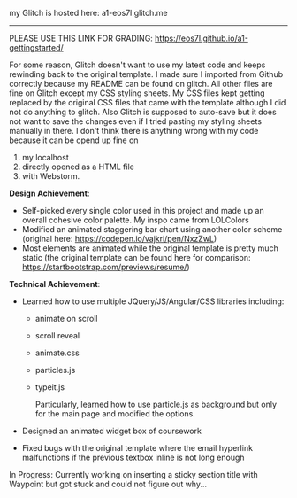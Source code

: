 my Glitch is hosted here: a1-eos7l.glitch.me

---
PLEASE USE THIS LINK FOR GRADING:
https://eos7l.github.io/a1-gettingstarted/


For some reason, Glitch doesn't want to use my latest code and keeps rewinding back to the original template. I made sure I imported from Github correctly because my README can be found on glitch. All other files are fine on Glitch except my CSS styling sheets. My CSS files kept getting replaced by the original CSS files that came with the template although I did not do anything to glitch. Also Glitch is supposed to auto-save but it does not want to save the changes even if I tried pasting my styling sheets manually in there. I don't think there is anything wrong with my code because it can be opend up fine on 
1) my localhost 
2) directly opened as a HTML file 
3) with Webstorm. 




__Design Achievement__:
- Self-picked every single color used in this project and made up an overall cohesive color palette. My inspo came from LOLColors
- Modified an animated staggering bar chart using another color scheme (original here: https://codepen.io/vajkri/pen/NxzZwL)
- Most elements are animated while the original template is pretty much static (the original template can be found here for comparison: https://startbootstrap.com/previews/resume/)


__Technical Achievement__:
- Learned how to use multiple JQuery/JS/Angular/CSS libraries including: 
  - animate on scroll
  - scroll reveal
  - animate.css
  - particles.js
  - typeit.js 
    
    Particularly, learned how to use particle.js as background but only for the main page and modified the options. 

- Designed an animated widget box of coursework
- Fixed bugs with the original template where the email hyperlink malfunctions if the previous textbox inline is not long enough


In Progress:
Currently working on inserting a sticky section title with Waypoint but got stuck and could not figure out why... 

